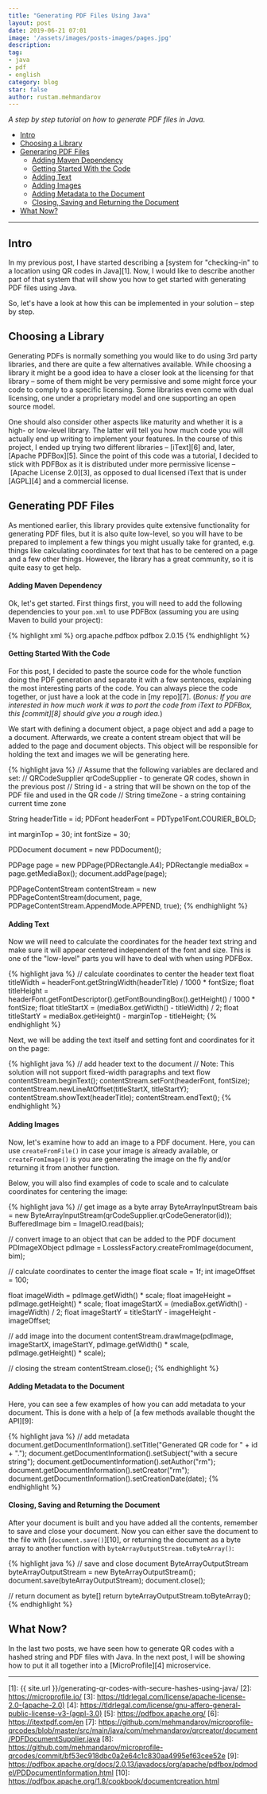 ```yaml
---
title: "Generating PDF Files Using Java"
layout: post
date: 2019-06-21 07:01
image: '/assets/images/posts-images/pages.jpg'
description:
tag:
- java
- pdf
- english
category: blog
star: false
author: rustam.mehmandarov
---
```


_A step by step tutorial on how to generate PDF files in Java._

- [Intro](#intro)
- [Choosing a Library](#choosing-a-library)
- [Generaring PDF Files](#generating-pdf-files)
  - [Adding Maven Dependency](#adding-maven-dependency)
  - [Getting Started With the Code](#getting-started-with-the-code)
  - [Adding Text](#adding-text)
  - [Adding Images](#adding-images)
  - [Adding Metadata to the Document](#adding-metadata-to-the-document)
  - [Closing, Saving and Returning the Document](#closing-saving-and-returning-the-document)
- [What Now?](#what-now)


---

## Intro

In my previous post, I have started describing a [system for "checking-in" to a location using QR codes in Java][1]. Now, I would like to describe another part of that system that will show you how to get started with generating PDF files using Java.

So, let's have a look at how this can be implemented in your solution – step by step.

## Choosing a Library

Generating PDFs is normally something you would like to do using 3rd party libraries, and there are quite a few alternatives available. While choosing a library it might be a good idea to have a closer look at the licensing for that library – some of them might be very permissive and some might force your code to comply to a specific licensing. Some libraries even come with dual licensing, one under a proprietary model and one supporting an open source model.

One should also consider other aspects like maturity and whether it is a high- or low-level library. The latter will tell you how much code you will actually end up writing to implement your features. In the course of this project, I ended up trying two different libraries – [iText][6] and, later, [Apache PDFBox][5]. Since the point of this code was a tutorial, I decided to stick with PDFBox as it is distributed under more permissive license – [Apache License 2.0][3], as opposed to dual licensed iText that is under [AGPL][4] and a commercial license.

## Generating PDF Files

As mentioned earlier, this library provides quite extensive functionality for generating PDF files, but it is also quite low-level, so you will have to be prepared to implement a few things you might usually take for granted, e.g. things like calculating coordinates for text that has to be centered on a page and a few other things. However, the library has a great community, so it is quite easy to get help.

#### Adding Maven Dependency
Ok, let's get started. First things first, you will need to add the following dependencies to your `pom.xml` to use PDFBox (assuming you are using Maven to build your project):

{% highlight xml %}
    <dependency>
      <groupId>org.apache.pdfbox</groupId>
      <artifactId>pdfbox</artifactId>
      <version>2.0.15</version>
    </dependency>
{% endhighlight %}

#### Getting Started With the Code
For this post, I decided to paste the source code for the whole function doing the PDF generation and separate it with a few sentences, explaining the most interesting parts of the code. You can always piece the code together, or just have a look at the code in [my repo][7]. (_Bonus: If you are interested in how much work it was to port the code from iText to PDFBox, this [commit][8] should give you a rough idea._)

We start with defining a document object, a page object and add a page to a document. Afterwards, we create a content stream object that will be added to the page and document objects. This object will be responsible for holding the text and images we will be generating here.

{% highlight java %}
// Assume that the following variables are declared and set:
//   QRCodeSupplier qrCodeSupplier - to generate QR codes, shown in the previous post
//   String id - a string that will be shown on the top of the PDF file and used in the QR code
//   String timeZone - a string containing current time zone

String headerTitle = id;
PDFont headerFont = PDType1Font.COURIER_BOLD;

int marginTop = 30;
int fontSize = 30;

PDDocument document = new PDDocument();

PDPage page = new PDPage(PDRectangle.A4);
PDRectangle mediaBox = page.getMediaBox();
document.addPage(page);

PDPageContentStream contentStream = new PDPageContentStream(document, 
                                                            page, 
                                                            PDPageContentStream.AppendMode.APPEND, 
                                                            true);
{% endhighlight %}

#### Adding Text
Now we will need to calculate the coordinates for the header text string and make sure it will appear centered independent of the font and size. This is one of the "low-level" parts you will have to deal with when using PDFBox.

{% highlight java %}
// calculate coordinates to center the header text
float titleWidth = headerFont.getStringWidth(headerTitle) / 1000 * fontSize;
float titleHeight = headerFont.getFontDescriptor().getFontBoundingBox().getHeight() / 1000 * fontSize;
float titleStartX = (mediaBox.getWidth() - titleWidth) / 2;
float titleStartY = mediaBox.getHeight() - marginTop - titleHeight;
{% endhighlight %}

Next, we will be adding the text itself and setting font and coordinates for it on the page:

{% highlight java %}
// add header text to the document
// Note: This solution will not support fixed-width paragraphs and text flow
contentStream.beginText();
contentStream.setFont(headerFont, fontSize);
contentStream.newLineAtOffset(titleStartX, titleStartY);
contentStream.showText(headerTitle);
contentStream.endText();
{% endhighlight %}

#### Adding Images
Now, let's examine how to add an image to a PDF document. Here, you can use `createFromFile()` in case your image is already available, or `createFromImage()` is you are generating the image on the fly and/or returning it from another function. 

Below, you will also find examples of code to scale and to calculate coordinates for centering the image:

{% highlight java %}
// get image as a byte array
ByteArrayInputStream bais = new ByteArrayInputStream(qrCodeSupplier.qrCodeGenerator(id));
BufferedImage bim = ImageIO.read(bais);

// convert image to an object that can be added to the PDF document
PDImageXObject pdImage = LosslessFactory.createFromImage(document, bim);

// calculate coordinates to center the image
float scale = 1f;
int imageOffset = 100;

float imageWidth = pdImage.getWidth() * scale;
float imageHeight = pdImage.getHeight() * scale;
float imageStartX = (mediaBox.getWidth() - imageWidth) / 2;
float imageStartY = titleStartY - imageHeight - imageOffset;

// add image into the document
contentStream.drawImage(pdImage, imageStartX, imageStartY, 
                        pdImage.getWidth() * scale, pdImage.getHeight() * scale);

// closing the stream
contentStream.close();
{% endhighlight %}

#### Adding Metadata to the Document
Here, you can see a few examples of how you can add metadata to your document. This is done with a help of [a few methods available thought the API][9]:

{% highlight java %}
// add metadata
document.getDocumentInformation().setTitle("Generated QR code for " + id + ".");
document.getDocumentInformation().setSubject("with a secure string");
document.getDocumentInformation().setAuthor("rm");
document.getDocumentInformation().setCreator("rm");
document.getDocumentInformation().setCreationDate(date);
{% endhighlight %}

#### Closing, Saving and Returning the Document
After your document is built and you have added all the contents, remember to save and close your document. Now you can either save the document to the file with [`document.save()`][10], or returning the document as a byte array to another function with `byteArrayOutputStream.toByteArray()`:

{% highlight java %}
// save and close document
ByteArrayOutputStream byteArrayOutputStream = new ByteArrayOutputStream();
document.save(byteArrayOutputStream);
document.close();

// return document as byte[]
return byteArrayOutputStream.toByteArray();
{% endhighlight %}


## What Now?

In the last two posts, we have seen how to generate QR codes with a hashed string and PDF files with Java. In the next post, I will be showing how to put it all together into a [MicroProfile][4] microservice.

---

[1]: {{ site.url }}/generating-qr-codes-with-secure-hashes-using-java/
[2]: https://microprofile.io/
[3]: https://tldrlegal.com/license/apache-license-2.0-(apache-2.0)
[4]: https://tldrlegal.com/license/gnu-affero-general-public-license-v3-(agpl-3.0)
[5]: https://pdfbox.apache.org/
[6]: https://itextpdf.com/en
[7]: https://github.com/mehmandarov/microprofile-qrcodes/blob/master/src/main/java/com/mehmandarov/qrcreator/document/PDFDocumentSupplier.java
[8]: https://github.com/mehmandarov/microprofile-qrcodes/commit/bf53ec918dbc0a2e64c1c830aa4995ef63cee52e
[9]: https://pdfbox.apache.org/docs/2.0.13/javadocs/org/apache/pdfbox/pdmodel/PDDocumentInformation.html
[10]: https://pdfbox.apache.org/1.8/cookbook/documentcreation.html